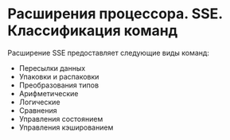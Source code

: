 # Расширения процессора. SSE. Классификация команд

Расширение SSE предоставляет следующие виды команд:

- Пересылки данных
- Упаковки и распаковки
- Преобразования типов
- Арифметические
- Логические
- Сравнения
- Управления состоянием
- Управления кэшированием
